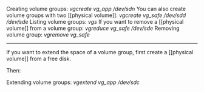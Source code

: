 Creating volume groups: *vgcreate vg_app /dev/sdn*
You can also create volume groups with two [[physical volume]]:
*vgcreate vg_safe /dev/sdd /dev/sde*
Listing volume groups: *vgs*
If you want to remove a [[physical volume]] from a volume group:
*vgreduce vg_safe /dev/sde*
Removing volume group: *vgremove vg_safe*


----------------------------------------

If you want to extend the space of a volume group, first create a [[physical volume]] from a free disk.

Then:

Extending volume groups: *vgextend vg_app /dev/sdc*

